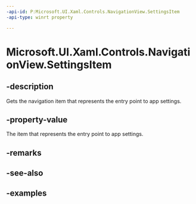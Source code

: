 ```yaml
---
-api-id: P:Microsoft.UI.Xaml.Controls.NavigationView.SettingsItem
-api-type: winrt property

---
```

<!-- Property syntax.
public object SettingsItem { get; }
-->

# Microsoft.UI.Xaml.Controls.NavigationView.SettingsItem


## -description

Gets the navigation item that represents the entry point to app settings.


## -property-value

The item that represents the entry point to app settings.


## -remarks


## -see-also


## -examples


